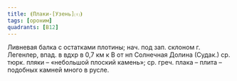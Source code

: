 ```yaml
---
title: ⦗Плаки-[Узень]⒯⦘
tags: [ороним]
quadrants: [В12]
---
```


Ливневая балка с остатками плотины; нач. под зап. склоном г. Легенлер, впад. в
вдхр в 0,7 км к В от нп Солнечная Долина (Судак.) ср. тюрк. пляки – «небольшой
плоский камень»; ср. греч. плака – плита – подобных камней много в русле.
